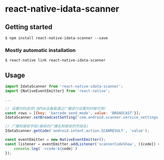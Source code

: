# react-native-idata-scanner

## Getting started

`$ npm install react-native-idata-scanner --save`

### Mostly automatic installation

`$ react-native link react-native-idata-scanner`

## Usage

```javascript
import IdataScanner from 'react-native-idata-scanner';
import {NativeEventEmitter} from 'react-native';

...

// 设置扫码选项(当PDA设备能通过广播进行设置的时候可用)
const rows = [{key: 'barcode_send_mode', value: 'BROADCAST'}];
IdataScanner.setBroadcastSetting('com.android.scanner.service_settings', rows);

// 广播和接收字段(接收的广播名和接收的字段名)
IdataScanner.getCode('android.intent.action.SCANRESULT', 'value');

const eventEmitter = new NativeEventEmitter();
const listener = eventEmitter.addListener('scannerCodeShow', ({code}) => {
    console.log(`->code:${code}`)
});
```
